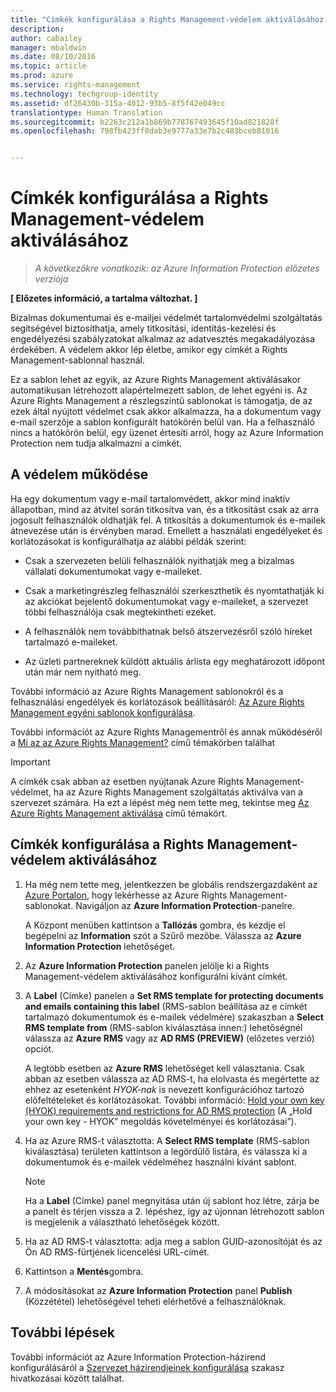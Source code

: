 ```yaml
---
title: "Címkék konfigurálása a Rights Management-védelem aktiválásához | Azure Rights Management"
description: 
author: cabailey
manager: mbaldwin
ms.date: 08/10/2016
ms.topic: article
ms.prod: azure
ms.service: rights-management
ms.technology: techgroup-identity
ms.assetid: df26430b-315a-4012-93b5-8f5f42e049cc
translationtype: Human Translation
ms.sourcegitcommit: b2263c212a1b869b778767493645f10ad821828f
ms.openlocfilehash: 798fb423ff8dab3e9777a33e7b2c483bceb81016


---
```


# Címkék konfigurálása a Rights Management-védelem aktiválásához

>*A következőkre vonatkozik: az Azure Information Protection előzetes verziója*

**[ Előzetes információ, a tartalma változhat. ]**

Bizalmas dokumentumai és e-mailjei védelmét tartalomvédelmi szolgáltatás segítségével biztosíthatja, amely titkosítási, identitás-kezelési és engedélyezési szabályzatokat alkalmaz az adatvesztés megakadályozása érdekében. A védelem akkor lép életbe, amikor egy címkét a Rights Management-sablonnal használ. 

Ez a sablon lehet az egyik, az Azure Rights Management aktiválásakor automatikusan létrehozott alapértelmezett sablon, de lehet egyéni is. Az Azure Rights Management a részlegszintű sablonokat is támogatja, de az ezek által nyújtott védelmet csak akkor alkalmazza, ha a dokumentum vagy e-mail szerzője a sablon konfigurált hatókörén belül van. Ha a felhasználó nincs a hatókörön belül, egy üzenet értesíti arról, hogy az Azure Information Protection nem tudja alkalmazni a címkét.

## A védelem működése

Ha egy dokumentum vagy e-mail tartalomvédett, akkor mind inaktív állapotban, mind az átvitel során titkosítva van, és a titkosítást csak az arra jogosult felhasználók oldhatják fel. A titkosítás a dokumentumok és e-mailek átnevezése után is érvényben marad. Emellett a használati engedélyeket és korlátozásokat is konfigurálhatja az alábbi példák szerint:

- Csak a szervezeten belüli felhasználók nyithatják meg a bizalmas vállalati dokumentumokat vagy e-maileket.

- Csak a marketingrészleg felhasználói szerkeszthetik és nyomtathatják ki az akciókat bejelentő dokumentumokat vagy e-maileket, a szervezet többi felhasználója csak megtekintheti ezeket.

- A felhasználók nem továbbíthatnak belső átszervezésről szóló híreket tartalmazó e-maileket.

- Az üzleti partnereknek küldött aktuális árlista egy meghatározott időpont után már nem nyitható meg.

További információ az Azure Rights Management sablonokról és a felhasználási engedélyek és korlátozások beállításáról: [Az Azure Rights Management egyéni sablonok konfigurálása](../deploy-use/configure-custom-templates.md).

További információt az Azure Rights Managementről és annak működéséről a [Mi az az Azure Rights Management?](../understand-explore/what-is-azure-rms.md) című témakörben találhat

> [!IMPORTANT]
> A címkék csak abban az esetben nyújtanak Azure Rights Management-védelmet, ha az Azure Rights Management szolgáltatás aktiválva van a szervezet számára. Ha ezt a lépést még nem tette meg, tekintse meg [Az Azure Rights Management aktiválása](../deploy-use/activate-service.md) című témakört.


## Címkék konfigurálása a Rights Management-védelem aktiválásához

1. Ha még nem tette meg, jelentkezzen be globális rendszergazdaként az [Azure Portalon](https://portal.azure.com), hogy lekérhesse az Azure Rights Management-sablonokat. Navigáljon az **Azure Information Protection**-panelre. 

    A Központ menüben kattintson a **Tallózás** gombra, és kezdje el begépelni az **Information** szót a Szűrő mezőbe. Válassza az **Azure Information Protection** lehetőséget.

2. Az **Azure Information Protection** panelen jelölje ki a Rights Management-védelem aktiválásához konfigurálni kívánt címkét.

3. A **Label** (Címke) panelen a **Set RMS template for protecting documents and emails containing this label** (RMS-sablon beállítása az e címkét tartalmazó dokumentumok és e-mailek védelmére) szakaszban a **Select RMS template from** (RMS-sablon kiválasztása innen:) lehetőségnél válassza az **Azure RMS** vagy az **AD RMS (PREVIEW)** (előzetes verzió) opciót.
    
    A legtöbb esetben az **Azure RMS** lehetőséget kell választania. Csak abban az esetben válassza az AD RMS-t, ha elolvasta és megértette az ehhez az esetenként *HYOK-nak* is nevezett konfigurációhoz tartozó előfeltételeket és korlátozásokat. További információ: [Hold your own key (HYOK) requirements and restrictions for AD RMS protection](configure-adrms-restrictions.md) (A „Hold your own key - HYOK” megoldás követelményei és korlátozásai”).
    
4. Ha az Azure RMS-t választotta: A **Select RMS template** (RMS-sablon kiválasztása) területen kattintson a legördülő listára, és válassza ki a dokumentumok és e-mailek védelméhez használni kívánt sablont.

    > [!NOTE] 
    > Ha a **Label** (Címke) panel megnyitása után új sablont hoz létre, zárja be a panelt és térjen vissza a 2. lépéshez, így az újonnan létrehozott sablon is megjelenik a választható lehetőségek között.
    
5. Ha az AD RMS-t választotta: adja meg a sablon GUID-azonosítóját és az Ön AD RMS-fürtjének licencelési URL-címét.

5. Kattintson a **Mentés**gombra.

6. A módosításokat az **Azure Information Protection** panel **Publish** (Közzététel) lehetőségével teheti elérhetővé a felhasználóknak.

## További lépések

További információt az Azure Information Protection-házirend konfigurálásáról a [Szervezet házirendjeinek konfigurálása](configure-policy.md#configuring-your-organization-s-policy) szakasz hivatkozásai között találhat.  



<!--HONumber=Aug16_HO2-->


